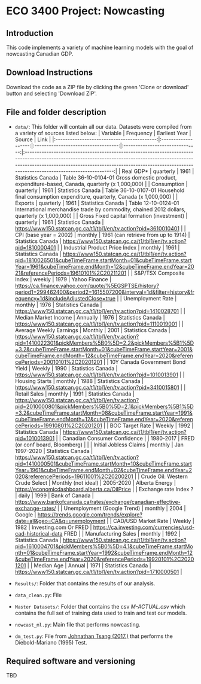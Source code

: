 # ECO 3400 Project: Nowcasting

## Introduction
This code implements a variety of machine learning models with the goal of nowcasting Canadian GDP. 

## Download Instructions

Download the code as a ZIP file by clicking the green 'Clone or download' button and selecting 'Download ZIP'.


## File and folder description

* `data/`: This folder will contain all our data. Datasets were compiled from a variety of sources listed below:
|                  Variable                  |      Frequency      |            Earliest Year            |              Source             |                                                                                                                                 Link                                                                                                                                |
|:------------------------------------------:|:-------------------:|:-----------------------------------:|:-------------------------------:|:-------------------------------------------------------------------------------------------------------------------------------------------------------------------------------------------------------------------------------------------------------------------:|
|                  Real GDP*                 |      quarterly      |                 1961                |        Statistics Canada        |                                                                                   Table 36-10-0104-01  Gross domestic product, expenditure-based, Canada, quarterly (x 1,000,000)                                                                                   |
|                 Consumption                |      quarterly      |                 1961                |        Statistics Canada        |                                                                                    Table 36-10-0107-01  Household final consumption expenditure, quarterly, Canada (x 1,000,000)                                                                                    |
|                   Exports                  |      quarterly      |                 1961                |        Statistics Canada        |                                                                           Table 12-10-0124-01  International merchandise trade by commodity, chained 2012 dollars, quarterly (x 1,000,000)                                                                          |
| Gross Fixed capital formation (investment) |      quarterly      |                 1961                |        Statistics Canada        |                                                                                                   https://www150.statcan.gc.ca/t1/tbl1/en/tv.action?pid=3610010401                                                                                                  |
|           CPI (base year = 2002)           |       monthly       | 1961 (can retrieve from up to 1914) |        Statistics Canada        |                                                                                                  https://www150.statcan.gc.ca/t1/tbl1/en/tv.action?pid=1810000401                                                                                                   |
|       Industrial Product Price Index       |       monthly       |                 1961                |        Statistics Canada        |                         https://www150.statcan.gc.ca/t1/tbl1/en/tv.action?pid=1810026501&cubeTimeFrame.startMonth=01&cubeTimeFrame.startYear=1961&cubeTimeFrame.endMonth=12&cubeTimeFrame.endYear=2021&referencePeriods=19610101%2C20211201                         |
|           S&P/TSX Composite Index          |        weekly       |                 1979                |          Yahoo Finance          |                                                     https://ca.finance.yahoo.com/quote/%5EGSPTSE/history?period1=299462400&period2=1615507200&interval=1d&filter=history&frequency=1d&includeAdjustedClose=true                                                     |
|              Unemployment Rate             |       monthly       |                 1976                |        Statistics Canada        |                                                                                                  https://www150.statcan.gc.ca/t1/tbl1/en/tv.action?pid=1410028701                                                                                                   |
|            Median Market Income            |       Annually      |                 1976                |        Statistics Canada        |                                                                                                  https://www150.statcan.gc.ca/t1/tbl1/en/tv.action?pid=1110019001                                                                                                   |
|           Average Weekly Earnings          |       Monthly       |                 2001                |        Statistics Canada        | https://www150.statcan.gc.ca/t1/tbl1/en/tv.action?pid=1410022301&pickMembers%5B0%5D=2.2&pickMembers%5B1%5D=3.2&cubeTimeFrame.startMonth=01&cubeTimeFrame.startYear=2001&cubeTimeFrame.endMonth=12&cubeTimeFrame.endYear=2020&referencePeriods=20010101%2C20201201   |
|      10Y Canada Government Bond Yield      |        Weekly       |                 1990                |        Statistics Canada        |                                                                                                  https://www150.statcan.gc.ca/t1/tbl1/en/tv.action?pid=1010013901                                                                                                   |
|               Housing Starts               |       monthly       |                 1988                |        Statistics Canada        |                                                                                                  https://www150.statcan.gc.ca/t1/tbl1/en/tv.action?pid=3410015801                                                                                                   |
|                Retail Sales                |       monthly       |                 1991                |        Statistics Canada        |  https://www150.statcan.gc.ca/t1/tbl1/en/tv.action?pid=2010000801&pickMembers%5B0%5D=2.1&pickMembers%5B1%5D=3.2&cubeTimeFrame.startMonth=08&cubeTimeFrame.startYear=1991&cubeTimeFrame.endMonth=12&cubeTimeFrame.endYear=2020&referencePeriods=19910801%2C20201201  |
|               BOC Target Rate              |        Weekly       |                 1992                |        Statistics Canada        |                                                                                                  https://www150.statcan.gc.ca/t1/tbl1/en/tv.action?pid=1010013901                                                                                                   |
|        Canadian Consumer Confidence        |                     |              1980-2017              | FRED (or conf board, Bloomberg) |                                                                                                                                                                                                                                                                     |
|           Initial Jobless Claims           |       monthly       |            Jan 1997-2020            |        Statistics Canada        |                         https://www150.statcan.gc.ca/t1/tbl1/en/tv.action?pid=1410000501&cubeTimeFrame.startMonth=10&cubeTimeFrame.startYear=1961&cubeTimeFrame.endMonth=02&cubeTimeFrame.endYear=2020&referencePeriods=19611001%2C20200201                         |
|       Crude Oil: Western Crude Select      | Monthly (not ideal) |              2005-2020              |          Alberta Energy         |                                                                                                            https://economicdashboard.alberta.ca/OilPrice                                                                                                            |
|            Exchange rate Index ?           |        daily        |                 1999                |          Bank of Canada         |                                                                                            https://www.bankofcanada.ca/rates/exchange/canadian-effective-exchange-rates/                                                                                            |
|         Unemployment (Google Trend)        |       monthly       |                 2004                |              Google             |                                                                                               https://trends.google.com/trends/explore?date=all&geo=CA&q=unemployment                                                                                               |
|             CAD/USD Market Rate            |        Weekly       |                 1982                |      Investing.com Or FRED      |                                                                                                  https://ca.investing.com/currencies/usd-cad-historical-data  FRED                                                                                                  |
|             Manufacturing Sales            |       monthly       |                 1992                |        Statistics Canada        |             https://www150.statcan.gc.ca/t1/tbl1/en/tv.action?pid=1610004701&pickMembers%5B0%5D=4.1&cubeTimeFrame.startMonth=01&cubeTimeFrame.startYear=1992&cubeTimeFrame.endMonth=12&cubeTimeFrame.endYear=2020&referencePeriods=19920101%2C20201201              |
|                 Median Age                 |        Annual       |                 1971                |        Statistics Canada        |                                                                                                  https://www150.statcan.gc.ca/t1/tbl1/en/tv.action?pid=1710000501                                                                                                   |

* `Results/`: Folder that contains the results of our analysis.
* `data_clean.py`: File
* `Master Datasets/`: Folder that contains the csv *M-ACTUAL.csv* which contains the full set of training data used to train and test our models.
* `nowcast_ml.py`: Main file that performs nowcasting.
* `dm_test.py`: File from [Johnathan Tsang (2017.)](google.com) that performs the Diebold-Mariano (1995) Test.

## Required software and versioning
TBD

